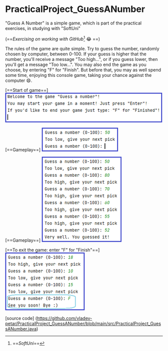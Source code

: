 # PracticalProject_GuessANumber
"Guess A Number" is a simple game, which is part of the practical exercises, in studying with "SoftUni" 

(==*Exercising on working with GitHub*[^1] :joy: ==)

The rules of the game are quite simple. Try to guess the number, randomly chosen by computer, between 0-100. If your guess is higher that the number, you'll receive a message "Too high...", or if you guess lower, then you'll get a message "Too low...". You may also end the game as you choose, by entering "F" for "Finish". But before that, you may as well spend some time, enjoying this console game, taking your chance against the computer 😄. 

[==Start of game==] 
![Start of game.png](https://github.com/vladev-petar/PracticalProject_GuessANumber/blob/main/Start%20of%20game.png)

[==Gameplay==] 
![Game.png](https://github.com/vladev-petar/PracticalProject_GuessANumber/blob/main/Game.png) 

[==Gameplay==] 
![Game (1).png](https://github.com/vladev-petar/PracticalProject_GuessANumber/blob/main/Game%20(1).png) 

[==To exit the game: enter "F" for "Finish"==] 
![Game (2).png](https://github.com/vladev-petar/PracticalProject_GuessANumber/blob/main/Game%20(2).png)




[^1]:==*SoftUni*==

[source code] (https://github.com/vladev-petar/PracticalProject_GuessANumber/blob/main/src/PracticalProject_GuessANumber.java)
